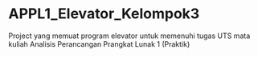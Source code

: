 # APPL1_Elevator_Kelompok3
Project yang memuat program elevator untuk memenuhi tugas UTS mata kuliah Analisis Perancangan Prangkat Lunak 1 (Praktik)
